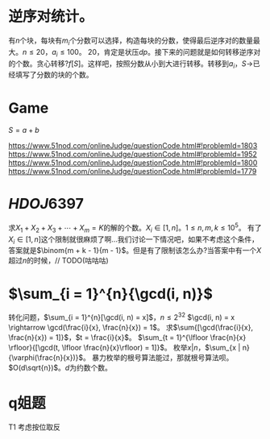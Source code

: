 # 逆序对统计。
有$n$个块，每块有$m_i$个分数可以选择，构造每块的分数，使得最后逆序对的数量最大。$n \le 20$，$a_i \le 100$。
$20$，肯定是状压$dp$。接下来的问题就是如何转移逆序对的个数。贪心转移?$f[S]$。这样吧，按照分数从小到大进行转移。转移到$a_i$，$S \rightarrow$已经填写了分数的块的个数。

# Game

$S = a + b$

https://www.51nod.com/onlineJudge/questionCode.html#!problemId=1803
https://www.51nod.com/onlineJudge/questionCode.html#!problemId=1952
https://www.51nod.com/onlineJudge/questionCode.html#!problemId=1800
https://www.51nod.com/onlineJudge/questionCode.html#!problemId=1779


# $HDOJ6397$
求$X_1 + X_2 + X_3 + \cdots + X_m = K$的解的个数。$X_i \in [1, n]$。$1 \le n, m, k \le 10^5$。
有了$X_i \in [1, n]$这个限制就很麻烦了啊...我们讨论一下情况吧，如果不考虑这个条件，答案就是$\binom{m + k - 1}{m - 1}$。但是有了限制该怎么办?当答案中有一个$X$超过$n$的时候，// TODO(咕咕咕)

# $\sum_{i = 1}^{n}{\gcd(i, n)}$
转化问题，$\sum_{i = 1}^{n}[\gcd(i, n) = x]$，$n \le 2^{32}$
$\gcd(i, n) = x \rightarrow \gcd(\frac{i}{x}, \frac{n}{x}) = 1$。
求$\sum{[\gcd(\frac{i}{x}, \frac{n}{x}) = 1]}$，$t = \frac{i}{x}$。
$\sum_{t = 1}^{\lfloor \frac{n}{x} \rfloor}{[\gcd(t, \lfloor \frac{n}{x}\rfloor) = 1]}$。
枚举$x | n$，$\sum_{x | n}{\varphi(\frac{n}{x})}$。
暴力枚举的根号算法能过，那就根号算法呗。
$O(d\sqrt{n})$。$d$为约数个数。

# q姐题

T1
考虑按位取反
<!--stackedit_data:
eyJoaXN0b3J5IjpbMTAyNTk3MzQ2LC01NTA3OTE4MTAsMTgwNT
c5MTU2NSw4OTg3MDY1MzcsMTM1MTg4MDg4MV19
-->